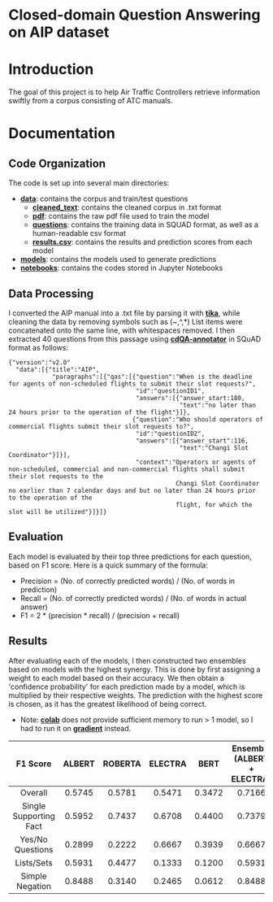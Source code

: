 # Closed-domain Question Answering on AIP dataset

# Introduction

The goal of this project is to help Air Traffic Controllers retrieve information swiftly from a corpus consisting of ATC manuals.

# Documentation

## Code Organization

The code is set up into several main directories:

- [**data**](https://github.com/TanJiaTing/AIP/tree/master/data): contains the corpus and train/test questions
  - [**cleaned_text**](https://github.com/TanJiaTing/AIP/tree/master/data/cleaned_text): contains the cleaned corpus in .txt format
  - [**pdf**](https://github.com/TanJiaTing/AIP/tree/master/data/pdf): contains the raw pdf file used to train the model
  - [**questions**](https://github.com/TanJiaTing/AIP/tree/master/data/questions): contains the training data in SQUAD format, as well as a human-readable csv format
  - [**results.csv**](https://github.com/TanJiaTing/AIP/blob/master/data/results.csv): contains the results and prediction scores from each model
- [**models**](https://github.com/TanJiaTing/AIP/tree/master/models): contains the models used to generate predictions
- [**notebooks**](https://github.com/TanJiaTing/AIP/tree/master/notebooks): contains the codes stored in Jupyter Notebooks

## Data Processing
I converted the AIP manual into a .txt file by parsing it with [**tika**](https://tika.apache.org/1.6/api/org/apache/tika/parser/Parser.html), while cleaning the data by removing symbols such as (~,^,\*) List items were concatenated onto the same line, with whitespaces removed.
I then extracted 40 questions from this passage using [**cdQA-annotator**](https://github.com/cdqa-suite/cdQA-annotator) in SQuAD format as follows:
```
{"version":"v2.0"
  "data":[{"title":"AIP",
            "paragraphs":[{"qas":[{"question":"When is the deadline for agents of non-scheduled flights to submit their slot requests?",
                                   "id":"questionID1",
                                   "answers":[{"answer_start:180,
                                               "text":"no later than 24 hours prior to the operation of the flight"}]},
                                  {"question":"Who should operators of commercial flights submit their slot requests to?",
                                   "id":"questionID2",
                                   "answers":[{"answer_start":116,
                                               "text":"Changi Slot Coordinator"}]}],
                                   "context":"Operators or agents of non-scheduled, commercial and non-commercial flights shall submit their slot requests to the 
                                              Changi Slot Coordinator no earlier than 7 calendar days and but no later than 24 hours prior to the operation of the
                                              flight, for which the slot will be utilized"}]}]}
```
## Evaluation
Each model is evaluated by their top three predictions for each question, based on F1 score. Here is a quick summary of the formula:
- Precision = (No. of correctly predicted words) / (No. of words in prediction)
- Recall = (No. of correctly predicted words) / (No. of words in actual answer)
- F1 = 2 * (precision * recall) / (precision + recall)

## Results
After evaluating each of the models, I then constructed two ensembles based on models with the highest synergy. This is done by first assigning a weight to each model based on their accuracy. We then obtain a 'confidence probability' for each prediction made by a model, which is multiplied by their respective weights. The prediction with the highest score is chosen, as it has the greatest likelihood of being correct. 
- Note: [**colab**](https://colab.research.google.com) does not provide sufficient memory to run > 1 model, so I had to run it on [**gradient**](https://gradient.paperspace.com/notebooks) instead.

| F1 Score                |  ALBERT  | ROBERTA |  ELECTRA |   BERT   | Ensemble (ALBERT + ELECTRA)  | Ensemble (ALBERT + ROBERTA)  |
|:-----------------------:|:--------:|:-------:|:--------:|:--------:|:----------------------------:|:----------------------------:|
| Overall                 |  0.5745  | 0.5781  |  0.5471  | 0.3472   |           0.7166             |           0.6890             | 
| Single Supporting Fact  |  0.5952  | 0.7437  |  0.6708  | 0.4400   |           0.7379             |           0.7640             |          
| Yes/No Questions        |  0.2899  | 0.2222  |  0.6667  | 0.3939   |           0.6667             |           0.2962             |
| Lists/Sets              |  0.5931  | 0.4477  |  0.1333  | 0.1200   |           0.5931             |           0.6594             |
| Simple Negation         |  0.8488  | 0.3140  |  0.2465  | 0.0612   |           0.8488             |           0.8721             |


